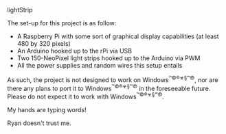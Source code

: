 lightStrip

The set-up for this project is as follow:
 * A Raspberry Pi with some sort of graphical display capabilities (at least 480 by 320 pixels)
 * An Arduino hooked up to the rPi via USB
 * Two 150-NeoPixel light strips hooked up to the Arduino via PWM
 * All the power supplies and random wires this setup entails
 
As such, the project is not designed to work on Windows<sup>™©®☣§℠℗</sup>, nor are there any plans to port it to Windows<sup>™©®☣§℠℗</sup> in the foreseeable future.
Please do not expect it to work with Windows<sup>™©®☣§℠℗</sup>.

My hands are typing words!

Ryan doesn't trust me.
